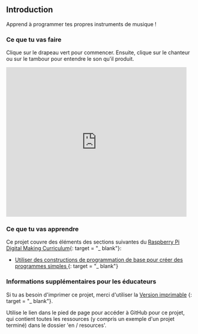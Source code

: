 ## Introduction

Apprend à programmer tes propres instruments de musique !

### Ce que tu vas faire

Clique sur le drapeau vert pour commencer. Ensuite, clique sur le chanteur ou sur le tambour pour entendre le son qu'il produit.

<div class="scratch-preview">
  <iframe allowtransparency="true" width="485" height="402" src="https://scratch.mit.edu/projects/embed/26741186/?autostart=false" frameborder="0"></iframe>
</div>

### Ce que tu vas apprendre

Ce projet couvre des éléments des sections suivantes du [Raspberry Pi Digital Making Curriculum](http://rpf.io/curriculum){: target = "_ blank"}:

+ [ Utiliser des constructions de programmation de base pour créer des programmes simples ](https://www.raspberrypi.org/curriculum/programming/creator) {: target = "_ blank"}

### Informations supplémentaires pour les éducateurs

Si tu as besoin d'imprimer ce projet, merci d'utiliser la [Version imprimable](https://projects.raspberrypi.org/en/projects/rock-band/print) {: target = "_ blank"}.

Utilise le lien dans le pied de page pour accéder à GitHub pour ce projet, qui contient toutes les ressources (y compris un exemple d'un projet terminé) dans le dossier 'en / resources'.